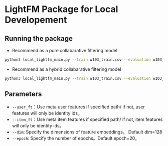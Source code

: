 # LightFM Package for Local Developement

## Running the package

- Recommend as a pure collabarative filtering model
```bash
python3 local_lightfm_main.py --train w103_train.csv --evaluation w103_test.csv
```
- Recommend as a hybrid collabarative filtering model
```bash
python3 local_lightfm_main.py --train w103_train.csv --evaluation w103_test.csv --user_ft cm_customer_m.csv --item_ft w106.csv
```
## Parameters
* `--user_ft`：Use meta user features if specified path/ if not, user features will only be identity ids。
* `--item_ft`：Use meta item features if specified path/ if not, item features will only be identity ids。
* `--dim`: Specify the dimensions of feature embeddings。 Default dim=128
* `--epoch`: Specify the number of epochs。Default epoch=20。

